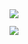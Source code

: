 <!--<img src ="https://i.gifer.com/Zfz5.gif" width ="">-->
<!--<img src="https://i.gifer.com/nVn.gif"> -->

<!--<img src="https://media3.giphy.com/media/v1.Y2lkPTc5MGI3NjExa3l2cGJ1bWhxcjV2emQ2Z3B3MWExZjByenUwcmZ6YXI3amQ4b2FmdCZlcD12MV9pbnRlcm5hbF9naWZfYnlfaWQmY3Q9Zw/OKCLls6tkACXu/giphy.gif">-->

<img src="https://media4.giphy.com/media/v1.Y2lkPTc5MGI3NjExd2hhZ3RmM3NydHc4c3hrODkza2NieWRoeDBwOTN2dXJwZmNvODB4aCZlcD12MV9pbnRlcm5hbF9naWZfYnlfaWQmY3Q9Zw/Kpir8ppU47CeY/giphy.gif">

![ ](https://github-readme-stats.vercel.app/api/top-langs/?username=black-scythe0&theme=transparent&show_icons=true&hide_border=true&layout=compact)
